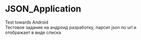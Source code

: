 # JSON_Application
Test towards Android
<br>
Тестовое задание на андроид разработку, парсит json по url и отображает в виде списка 
